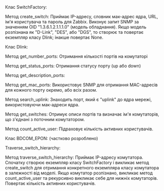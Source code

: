 Клас SwitchFactory:

Метод create_switch: Приймає IP-адресу, словник мак-адрес ядра, URL, ім'я користувача та пароль для Zabbix. Виконує запит SNMP за значенням OID "1.3.6.1.2.1.1.1.0" (модель обладнання). Якщо модель розпізнана як "D-Link", "DES", або "DGS", то створює та повертає екземпляр класу Dlink; інакше повертає None.

Клас Dlink:

Метод get_number_ports: Отримання кількості портів на комутаторі

Метод get_status_ports: Отримання статусу порту (up або down)

Метод get_description_ports: 

Метод get_mac_ports: Використовує SNMP для отримання MAC-адресів для кожного порту окремо, або всіх разом.

Метод search_uplink: Знаходить порт, який є "uplink" до ядра мережі, використовуючи мак-адреси ядра.

Метод get_switches: Отримує описи портів та визначає ім'я комутаторів, що з'єднані з поточним комутатором.

Метод count_active_user: Підраховує кількість активних користувачів.

Клас BDCOM_EPON: (частково розроблено)

Traverse_switch_hierarchy:

Метод traverse_switch_hierarchy: Приймає IP-адресу комутатора. Спочатку створює екземпляр класу SwitchFactory і викликає метод create_switch для отримання конкретного екземпляра класу комутатора в залежності від моделі. Якщо комутатор розпізнано, викликає метод count_active_user та рекурсивно викликає себе для нижніх комутаторів. Повертає кількість активних користувачів.



